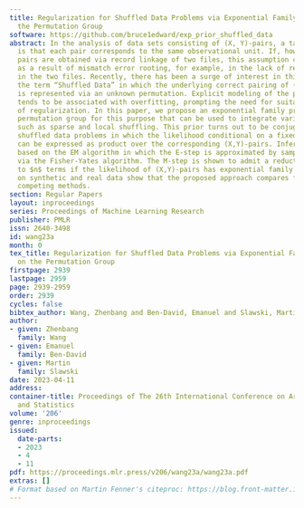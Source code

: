 ```yaml
---
title: Regularization for Shuffled Data Problems via Exponential Family Priors on
  the Permutation Group
software: https://github.com/bruce1edward/exp_prior_shuffled_data
abstract: In the analysis of data sets consisting of (X, Y)-pairs, a tacit assumption
  is that each pair corresponds to the same observational unit. If, however, such
  pairs are obtained via record linkage of two files, this assumption can be violated
  as a result of mismatch error rooting, for example, in the lack of reliable identifiers
  in the two files. Recently, there has been a surge of interest in this setting under
  the term “Shuffled Data” in which the underlying correct pairing of (X, Y)-pairs
  is represented via an unknown permutation. Explicit modeling of the permutation
  tends to be associated with overfitting, prompting the need for suitable methods
  of regularization. In this paper, we propose an exponential family prior on the
  permutation group for this purpose that can be used to integrate various structures
  such as sparse and local shuffling. This prior turns out to be conjugate for canonical
  shuffled data problems in which the likelihood conditional on a fixed permutation
  can be expressed as product over the corresponding (X,Y)-pairs. Inference can be
  based on the EM algorithm in which the E-step is approximated by sampling, e.g.,
  via the Fisher-Yates algorithm. The M-step is shown to admit a reduction from $n^2$
  to $n$ terms if the likelihood of (X,Y)-pairs has exponential family form. Comparisons
  on synthetic and real data show that the proposed approach compares favorably to
  competing methods.
section: Regular Papers
layout: inproceedings
series: Proceedings of Machine Learning Research
publisher: PMLR
issn: 2640-3498
id: wang23a
month: 0
tex_title: Regularization for Shuffled Data Problems via Exponential Family Priors
  on the Permutation Group
firstpage: 2939
lastpage: 2959
page: 2939-2959
order: 2939
cycles: false
bibtex_author: Wang, Zhenbang and Ben-David, Emanuel and Slawski, Martin
author:
- given: Zhenbang
  family: Wang
- given: Emanuel
  family: Ben-David
- given: Martin
  family: Slawski
date: 2023-04-11
address:
container-title: Proceedings of The 26th International Conference on Artificial Intelligence
  and Statistics
volume: '206'
genre: inproceedings
issued:
  date-parts:
  - 2023
  - 4
  - 11
pdf: https://proceedings.mlr.press/v206/wang23a/wang23a.pdf
extras: []
# Format based on Martin Fenner's citeproc: https://blog.front-matter.io/posts/citeproc-yaml-for-bibliographies/
---
```

